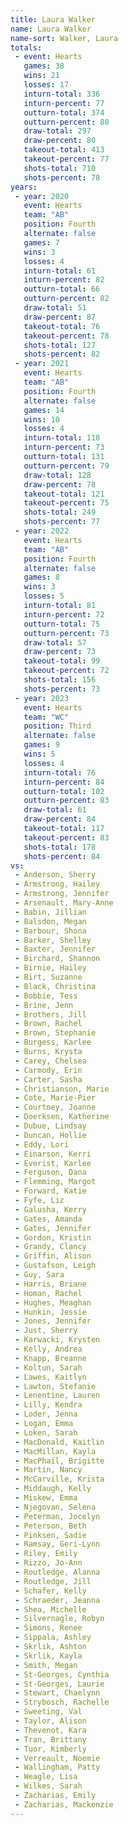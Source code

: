 ```yaml
---
title: Laura Walker
name: Laura Walker
name-sort: Walker, Laura
totals:
 - event: Hearts
   games: 38
   wins: 21
   losses: 17
   inturn-total: 336
   inturn-percent: 77
   outturn-total: 374
   outturn-percent: 80
   draw-total: 297
   draw-percent: 80
   takeout-total: 413
   takeout-percent: 77
   shots-total: 710
   shots-percent: 78
years:
 - year: 2020
   event: Hearts
   team: "AB"
   position: Fourth
   alternate: false
   games: 7
   wins: 3
   losses: 4
   inturn-total: 61
   inturn-percent: 82
   outturn-total: 66
   outturn-percent: 82
   draw-total: 51
   draw-percent: 87
   takeout-total: 76
   takeout-percent: 78
   shots-total: 127
   shots-percent: 82
 - year: 2021
   event: Hearts
   team: "AB"
   position: Fourth
   alternate: false
   games: 14
   wins: 10
   losses: 4
   inturn-total: 118
   inturn-percent: 73
   outturn-total: 131
   outturn-percent: 79
   draw-total: 128
   draw-percent: 78
   takeout-total: 121
   takeout-percent: 75
   shots-total: 249
   shots-percent: 77
 - year: 2022
   event: Hearts
   team: "AB"
   position: Fourth
   alternate: false
   games: 8
   wins: 3
   losses: 5
   inturn-total: 81
   inturn-percent: 72
   outturn-total: 75
   outturn-percent: 73
   draw-total: 57
   draw-percent: 73
   takeout-total: 99
   takeout-percent: 72
   shots-total: 156
   shots-percent: 73
 - year: 2023
   event: Hearts
   team: "WC"
   position: Third
   alternate: false
   games: 9
   wins: 5
   losses: 4
   inturn-total: 76
   inturn-percent: 84
   outturn-total: 102
   outturn-percent: 83
   draw-total: 61
   draw-percent: 84
   takeout-total: 117
   takeout-percent: 83
   shots-total: 178
   shots-percent: 84
vs:
 - Anderson, Sherry
 - Armstrong, Hailey
 - Armstrong, Jennifer
 - Arsenault, Mary-Anne
 - Babin, Jillian
 - Balsdon, Megan
 - Barbour, Shona
 - Barker, Shelley
 - Baxter, Jennifer
 - Birchard, Shannon
 - Birnie, Hailey
 - Birt, Suzanne
 - Black, Christina
 - Bobbie, Tess
 - Brine, Jenn
 - Brothers, Jill
 - Brown, Rachel
 - Brown, Stephanie
 - Burgess, Karlee
 - Burns, Krysta
 - Carey, Chelsea
 - Carmody, Erin
 - Carter, Sasha
 - Christianson, Marie
 - Cote, Marie-Pier
 - Courtney, Joanne
 - Doerksen, Katherine
 - Dubue, Lindsay
 - Duncan, Hollie
 - Eddy, Lori
 - Einarson, Kerri
 - Everist, Karlee
 - Ferguson, Dana
 - Flemming, Margot
 - Forward, Katie
 - Fyfe, Liz
 - Galusha, Kerry
 - Gates, Amanda
 - Gates, Jennifer
 - Gordon, Kristin
 - Grandy, Clancy
 - Griffin, Alison
 - Gustafson, Leigh
 - Guy, Sara
 - Harris, Briane
 - Homan, Rachel
 - Hughes, Meaghan
 - Hunkin, Jessie
 - Jones, Jennifer
 - Just, Sherry
 - Karwacki, Krysten
 - Kelly, Andrea
 - Knapp, Breanne
 - Koltun, Sarah
 - Lawes, Kaitlyn
 - Lawton, Stefanie
 - Lenentine, Lauren
 - Lilly, Kendra
 - Loder, Jenna
 - Logan, Emma
 - Loken, Sarah
 - MacDonald, Kaitlin
 - MacMillan, Kayla
 - MacPhail, Brigitte
 - Martin, Nancy
 - McCarville, Krista
 - Middaugh, Kelly
 - Miskew, Emma
 - Njegovan, Selena
 - Peterman, Jocelyn
 - Peterson, Beth
 - Pinksen, Sadie
 - Ramsay, Geri-Lynn
 - Riley, Emily
 - Rizzo, Jo-Ann
 - Routledge, Alanna
 - Routledge, Jill
 - Schafer, Kelly
 - Schraeder, Jeanna
 - Shea, Michelle
 - Silvernagle, Robyn
 - Simons, Renee
 - Sippala, Ashley
 - Skrlik, Ashton
 - Skrlik, Kayla
 - Smith, Megan
 - St-Georges, Cynthia
 - St-Georges, Laurie
 - Stewart, Chaelynn
 - Strybosch, Rachelle
 - Sweeting, Val
 - Taylor, Alison
 - Thevenot, Kara
 - Tran, Brittany
 - Tuor, Kimberly
 - Verreault, Noemie
 - Wallingham, Patty
 - Weagle, Lisa
 - Wilkes, Sarah
 - Zacharias, Emily
 - Zacharias, Mackenzie
---
```


